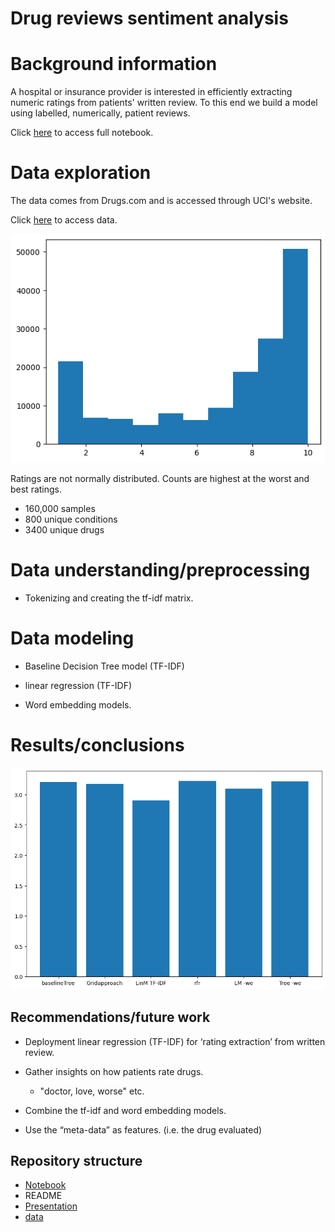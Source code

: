 # Drug reviews sentiment analysis

# Background information

A hospital or insurance provider is interested in efficiently extracting numeric ratings from patients' written review.  To this end we build a model using labelled, numerically, patient reviews. 

Click [here](https://github.com/jmarksk/DrugReviewAnalysis/blob/main/drugReviews.ipynb) to access full notebook.


# Data exploration



The data comes from Drugs.com and is accessed through UCI's website.


Click [here](https://github.com/jmarksk/DrugReviewAnalysis/blob/main/drugsComTrain_raw.tsv) to access data. 

![Ratings distribution](https://github.com/jmarksk/DrugReviewAnalysis/blob/main/Images/ratingsDistribution.png "y distr")

Ratings are not normally distributed. Counts are highest at the worst and best ratings. 

- 160,000 samples
- 800 unique conditions
- 3400 unique drugs

# Data understanding/preprocessing

- Tokenizing and creating the tf-idf matrix.

# Data modeling

- Baseline Decision Tree model (TF-IDF)

- linear regression (TF-IDF)

- Word embedding models. 


# Results/conclusions

![rmses](https://github.com/jmarksk/DrugReviewAnalysis/blob/main/Images/rmsesVal.png "val rmses")

## Recommendations/future work

- Deployment linear regression (TF-IDF) for ‘rating extraction’ from written review.

- Gather insights on how patients rate drugs.
    - "doctor, love, worse" etc. 
    

- Combine the tf-idf and word embedding models.
- Use the “meta-data” as features. (i.e. the drug evaluated)

## Repository structure
- [Notebook](https://github.com/jmarksk/DrugReviewAnalysis/blob/main/drugReviews.ipynb)
- README
- [Presentation](https://github.com/jmarksk/DrugReviewAnalysis/blob/main/Presentation.pdf)
- [data](https://github.com/jmarksk/DrugReviewAnalysis/blob/main/drugsComTrain_raw.tsv)